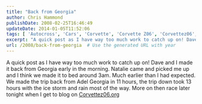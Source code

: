 ```yaml
---
title: "Back from Georgia"
author: Chris Hammond
publishDate: 2008-02-25T16:46:49
updateDate: 2014-01-05T11:52:06
tags: [ 'Autocross', 'Cars', 'Corvette', 'Corvette Z06', 'Corvettez06', 'CorvetteZ06org', 'SCCA' ]
excerpt: "A quick post as I have way too much work to catch up on! Dave and I made it back from Georgia early in the morning. Natalie came and picked me up and I think we made it to bed around 3am. Much earlier than I had expected. We made the trip back from Adel Georgia in 11 hours, the trip down took 13 hours with the ice storm and rain most of the way. More on then race later tonight when I get to blog on Corvettez06.org"
url: /2008/back-from-georgia  # Use the generated URL with year
---
```

<p>A quick post as I have way too much work to catch up on! Dave and I made it back from Georgia early in the morning. Natalie came and picked me up and I think we made it to bed around 3am. Much earlier than I had expected. We made the trip back from Adel Georgia in 11 hours, the trip down took 13 hours with the ice storm and rain most of the way. More on then race later tonight when I get to blog on <a href="https://www.corvettez06.org">Corvettez06.org</a></p>
